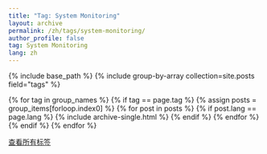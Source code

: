 ```yaml
---
title: "Tag: System Monitoring"
layout: archive
permalink: /zh/tags/system-monitoring/
author_profile: false
tag: System Monitoring
lang: zh
---
```


{% include base_path %}
{% include group-by-array collection=site.posts field="tags" %}

{% for tag in group_names %}
  {% if tag == page.tag %}
    {% assign posts = group_items[forloop.index0] %}
    {% for post in posts %}
      {% if post.lang == page.lang %}
        {% include archive-single.html %}
      {% endif %}
    {% endfor %}
  {% endif %}
{% endfor %}

<div class="pagination">
  <a href="{{ base_path }}/zh/tags/" class="pagination--pager">查看所有标签</a>
</div>
